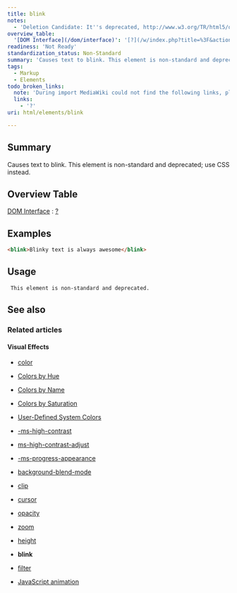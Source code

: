 ```yaml
---
title: blink
notes:
  - 'Deletion Candidate: It''s deprecated, http://www.w3.org/TR/html5/obsolete.html#non-conforming-features'
overview_table:
  '[DOM Interface](/dom/interface)': '[?](/w/index.php?title=%3F&action=edit&redlink=1)'
readiness: 'Not Ready'
standardization_status: Non-Standard
summary: 'Causes text to blink. This element is non-standard and deprecated; use CSS instead.'
tags:
  - Markup
  - Elements
todo_broken_links:
  note: 'During import MediaWiki could not find the following links, please fix and adjust this list.'
  links:
    - '?'
uri: html/elements/blink

---
```

## Summary

Causes text to blink. This element is non-standard and deprecated; use CSS instead.

## Overview Table

[DOM Interface](/dom/interface)
:   [?](/w/index.php?title=%3F&action=edit&redlink=1)

## Examples

``` html
<blink>Blinky text is always awesome</blink>
```

## Usage

     This element is non-standard and deprecated.

## See also

### Related articles

#### Visual Effects

-   [color](/css/color)

-   [Colors by Hue](/css/color/colors_by_hue)

-   [Colors by Name](/css/color/colors_by_name)

-   [Colors by Saturation](/css/color/colors_by_saturation)

-   [User-Defined System Colors](/css/color/user-defined_system_colors)

-   [-ms-high-contrast](/css/high_contrast_mode/properties/-ms-high-contrast)

-   [ms-high-contrast-adjust](/css/high_contrast_modeapis/properties/ms-high-contrast-adjust)

-   [-ms-progress-appearance](/css/properties/-ms-progress-appearance)

-   [background-blend-mode](/css/properties/background-blend-mode)

-   [clip](/css/properties/clip)

-   [cursor](/css/properties/cursor)

-   [opacity](/css/properties/opacity)

-   [zoom](/css/properties/zoom)

-   [height](/html/attributes/height)

-   **blink**

-   [filter](/svg/elements/filter)

-   [JavaScript animation](/tutorials/animation_in_javascript_2)


